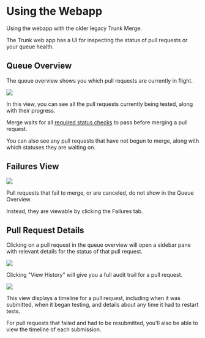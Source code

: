 # Using the Webapp

Using the webapp with the older legacy Trunk Merge.

The Trunk web app has a UI for inspecting the status of pull requests or your queue health.

## Queue Overview

The queue overview shows you which pull requests are currently in flight.

![ ](https://682515401-files.gitbook.io/~/files/v0/b/gitbook-x-prod.appspot.com/o/spaces%2F61Ep9MrYBkJa0Yq3zS1s%2Fuploads%2Fgit-blob-6a896ce2ab561f3190b58ef54d81ad79fd58fa3b%2Fimage.png?alt=media)

In this view, you can see all the pull requests currently being tested, along with their progress.

Merge waits for all [required status checks](https://docs.trunk.io/merge/legacy/reference#required-status-checks) to pass before merging a pull request.

You can also see any pull requests that have not begun to merge, along with which statuses they are waiting on.

## Failures View

![ ](https://682515401-files.gitbook.io/~/files/v0/b/gitbook-x-prod.appspot.com/o/spaces%2F61Ep9MrYBkJa0Yq3zS1s%2Fuploads%2Fgit-blob-300b6b5c5847c38cd70b37d080a1fed94b3b9268%2Fimage.png?alt=media)

Pull requests that fail to merge, or are canceled, do not show in the Queue Overview.

Instead, they are viewable by clicking the Failures tab.

## Pull Request Details

Clicking on a pull request in the queue overview will open a sidebar pane with relevant details for the status of that pull request.

![ ](https://682515401-files.gitbook.io/~/files/v0/b/gitbook-x-prod.appspot.com/o/spaces%2F61Ep9MrYBkJa0Yq3zS1s%2Fuploads%2Fgit-blob-55b3f4715ab26891dc1cbfbda7ac7101ea8c24a3%2Fimage.png?alt=media)

Clicking "View History" will give you a full audit trail for a pull request.

![ ](https://682515401-files.gitbook.io/~/files/v0/b/gitbook-x-prod.appspot.com/o/spaces%2F61Ep9MrYBkJa0Yq3zS1s%2Fuploads%2Fgit-blob-2cbaec39be656d647d7e0ea192d3877a5177b429%2Fimage.png?alt=media)

This view displays a timeline for a pull request, including when it was submitted, when it began testing, and details about any time it had to restart tests.

For pull requests that failed and had to be resubmitted, you'll also be able to view the timeline of each submission.
